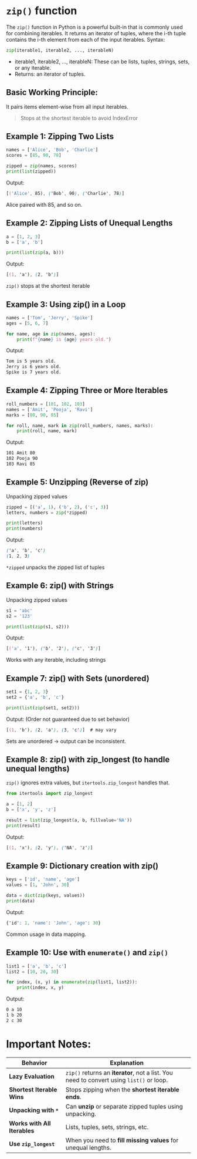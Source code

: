 # `zip()` function
The `zip()` function in Python is a powerful built-in that is commonly used for combining iterables. It returns an iterator of tuples, where the i-th tuple contains the i-th element from each of the input iterables.
Syntax:
```python
zip(iterable1, iterable2, ..., iterableN)
```
- iterable1, iterable2, ..., iterableN: These can be lists, tuples, strings, sets, or any iterable.
- Returns: an iterator of tuples.

## Basic Working Principle:
It pairs items element-wise from all input iterables.
> Stops at the shortest iterable to avoid IndexError


## Example 1: Zipping Two Lists
```python
names = ['Alice', 'Bob', 'Charlie']
scores = [85, 90, 78]

zipped = zip(names, scores)
print(list(zipped))
```
Output:
```css
[('Alice', 85), ('Bob', 90), ('Charlie', 78)]
```
Alice paired with 85, and so on.


## Example 2: Zipping Lists of Unequal Lengths
```python
a = [1, 2, 3]
b = ['a', 'b']

print(list(zip(a, b)))
```
Output:
```css
[(1, 'a'), (2, 'b')]
```
`zip()` stops at the shortest iterable


## Example 3: Using zip() in a Loop
```python
names = ['Tom', 'Jerry', 'Spike']
ages = [5, 6, 7]

for name, age in zip(names, ages):
    print(f"{name} is {age} years old.")
```
Output:
```css
Tom is 5 years old.
Jerry is 6 years old.
Spike is 7 years old.
```


## Example 4: Zipping Three or More Iterables
```python
roll_numbers = [101, 102, 103]
names = ['Amit', 'Pooja', 'Ravi']
marks = [80, 90, 85]

for roll, name, mark in zip(roll_numbers, names, marks):
    print(roll, name, mark)
```
Output:
```css
101 Amit 80
102 Pooja 90
103 Ravi 85
```


## Example 5: Unzipping (Reverse of zip)
Unpacking zipped values
```python
zipped = [('a', 1), ('b', 2), ('c', 3)]
letters, numbers = zip(*zipped)

print(letters)
print(numbers)
```
Output:
```css
('a', 'b', 'c')
(1, 2, 3)
```
`*zipped` unpacks the zipped list of tuples


## Example 6: zip() with Strings
Unpacking zipped values
```python
s1 = 'abc'
s2 = '123'

print(list(zip(s1, s2)))
```
Output:
```css
[('a', '1'), ('b', '2'), ('c', '3')]
```
Works with any iterable, including strings


## Example 7: zip() with Sets (unordered)
```python
set1 = {1, 2, 3}
set2 = {'a', 'b', 'c'}

print(list(zip(set1, set2)))
```
Output: (Order not guaranteed due to set behavior)
```css
[(1, 'b'), (2, 'a'), (3, 'c')]  # may vary
```
Sets are unordered → output can be inconsistent.

## Example 8: zip() with zip_longest (to handle unequal lengths)
`zip()` ignores extra values, but `itertools.zip_longest` handles that.
```python
from itertools import zip_longest

a = [1, 2]
b = ['x', 'y', 'z']

result = list(zip_longest(a, b, fillvalue='NA'))
print(result)
```
Output:
```css
[(1, 'x'), (2, 'y'), ('NA', 'z')]
```


## Example 9: Dictionary creation with zip()
```python
keys = ['id', 'name', 'age']
values = [1, 'John', 30]

data = dict(zip(keys, values))
print(data)
```
Output:
```css
{'id': 1, 'name': 'John', 'age': 30}
```
Common usage in data mapping.


## Example 10: Use with `enumerate()` and `zip()`
```python
list1 = ['a', 'b', 'c']
list2 = [10, 20, 30]

for index, (x, y) in enumerate(zip(list1, list2)):
    print(index, x, y)
```
Output:
```css
0 a 10
1 b 20
2 c 30
```


# Important Notes:
| Behavior                     | Explanation                                                                              |
| ---------------------------- | ---------------------------------------------------------------------------------------- |
| **Lazy Evaluation**          | `zip()` returns an **iterator**, not a list. You need to convert using `list()` or loop. |
| **Shortest Iterable Wins**   | Stops zipping when the **shortest iterable ends**.                                       |
| **Unpacking with `*`**       | Can **unzip** or separate zipped tuples using unpacking.                                 |
| **Works with All Iterables** | Lists, tuples, sets, strings, etc.                                                       |
| **Use `zip_longest`**        | When you need to **fill missing values** for unequal lengths.                            |
